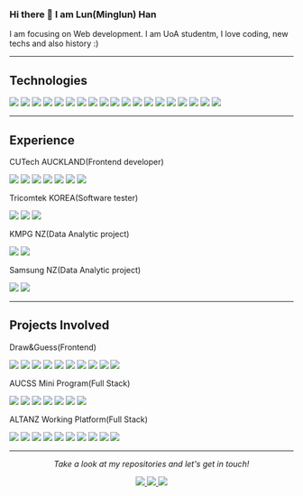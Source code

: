 ### Hi there 👋 I am Lun(Minglun) Han

<p>I am focusing on Web development. I am UoA studentm, I love coding, new techs and also history :)<p/>

---
## Technologies
 <p>
    <img src="https://img.shields.io/badge/-HTML5-E34F26?style=flat-square&logo=HTML5&logoColor=white"/>
    <img src="https://img.shields.io/badge/-CSS3-1572B6?style=flat-square&logo=CSS3&logoColor=white"/>
    <img src="https://img.shields.io/badge/-JavaScript-F7DF1E?style=flat-square&logo=JavaScript&logoColor=white"/>
    <img src="https://img.shields.io/badge/-Java-007396?style=flat-square&logo=Java&logoColor=white"/>
    <img src="https://img.shields.io/badge/-Python-3776AB?style=flat-square&logo=Python&logoColor=white"/>
    <img src="https://img.shields.io/badge/-Flask-000000?style=flat-square&logo=Flask&logoColor=white"/>
    <img src="https://img.shields.io/badge/-Jinja2-B41717?style=flat-square&logo=Jinja&logoColor=white"/>
    <img src="https://img.shields.io/badge/-Node.js-339933?style=flat-square&logo=Node.js&logoColor=white"/>
    <img src="https://img.shields.io/badge/-Github-181717?style=flat-square&logo=GitHub&logoColor=white"/>
    <img src="https://img.shields.io/badge/-Git-F44D27?style=flat-square&logo=Git&logoColor=white"/>
    <img src="https://img.shields.io/badge/-MySQL-F29111?style=flat-square&logo=MySQL&logoColor=white"/>
    <img src="https://img.shields.io/badge/-React-61DAFB?style=flat-square&logo=React&logoColor=white"/>
    <img src="https://img.shields.io/badge/-Visual%20Studio%20Code-23A9F2?style=flat-square&logo=Visual%20Studio%20Code&logoColor=white"/>
    <img src="https://img.shields.io/badge/-IntelliJ IDEA-000000?style=flat-square&logo=IntelliJ IDEA&logoColor=white"/>
    <img src="https://img.shields.io/badge/-PyCharm-000000?style=flat-square&logo=PyCharm&logoColor=white"/>
    <img src="https://img.shields.io/badge/-WeChat Mini Program-07C160?style=flat-square&logo=WeChat&logoColor=white"/>
    <img src="https://img.shields.io/badge/-Mac OS-000000?style=flat-square&logo=macOS&logoColor=white"/>
    <img src="https://img.shields.io/badge/-Windows-4D4D4D?style=flat-square&logo=Windows Terminal&logoColor=white"/>
    <img src="https://img.shields.io/badge/-Linux-FCC624?style=flat-square&logo=Linux&logoColor=white"/>
  </p>

---
## Experience
CUTech AUCKLAND(Frontend developer)<br/>
<p>
    <img src="https://img.shields.io/badge/-HTML5-E34F26?style=flat-square&logo=HTML5&logoColor=white"/>
    <img src="https://img.shields.io/badge/-CSS3-1572B6?style=flat-square&logo=CSS3&logoColor=white"/>
    <img src="https://img.shields.io/badge/-JavaScript-F7DF1E?style=flat-square&logo=JavaScript&logoColor=white"/>
    <img src="https://img.shields.io/badge/-Github-181717?style=flat-square&logo=GitHub&logoColor=white"/>
    <img src="https://img.shields.io/badge/-React-61DAFB?style=flat-square&logo=React&logoColor=white"/>
    <img src="https://img.shields.io/badge/-Visual%20Studio%20Code-23A9F2?style=flat-square&logo=Visual%20Studio%20Code&logoColor=white"/>
    <img src="https://img.shields.io/badge/-Mac OS-000000?style=flat-square&logo=macOS&logoColor=white"/>
  </p>
Tricomtek KOREA(Software tester)<br/>
<p>
    <img src="https://img.shields.io/badge/-Python-3776AB?style=flat-square&logo=Python&logoColor=white"/>
    <img src="https://img.shields.io/badge/-Github-181717?style=flat-square&logo=GitHub&logoColor=white"/>
    <img src="https://img.shields.io/badge/-Linux-FCC624?style=flat-square&logo=Linux&logoColor=white"/>
  </p>
KMPG NZ(Data Analytic project)<br/>
<p>
    <img src="https://img.shields.io/badge/-Microsoft Excel-217346?style=flat-square&logo=Microsoft Excel&logoColor=white"/>
    <img src="https://img.shields.io/badge/-R-276DC3?style=flat-square&logo=R&logoColor=white"/>  
</p>
Samsung NZ(Data Analytic project)<br/>
<p>
    <img src="https://img.shields.io/badge/-Microsoft Excel-217346?style=flat-square&logo=Microsoft Excel&logoColor=white"/>
    <img src="https://img.shields.io/badge/-R-276DC3?style=flat-square&logo=R&logoColor=white"/>  
</p>

---
## Projects Involved
Draw&Guess(Frontend)<br/>
<p>
    <img src="https://img.shields.io/badge/-HTML5-E34F26?style=flat-square&logo=HTML5&logoColor=white"/>
    <img src="https://img.shields.io/badge/-CSS3-1572B6?style=flat-square&logo=CSS3&logoColor=white"/>
    <img src="https://img.shields.io/badge/-JavaScript-F7DF1E?style=flat-square&logo=JavaScript&logoColor=white"/>
    <img src="https://img.shields.io/badge/-React-61DAFB?style=flat-square&logo=React&logoColor=white"/>
    <img src="https://img.shields.io/badge/-MongoDB-47A248?style=flat-square&logo=MongoDB&logoColor=white"/>
    <img src="https://img.shields.io/badge/-Node.js-339933?style=flat-square&logo=Node.js&logoColor=white"/>
    <img src="https://img.shields.io/badge/-Socket.io-010101?style=flat-square&logo=Socket.io&logoColor=white"/>
    <img src="https://img.shields.io/badge/-Visual%20Studio%20Code-23A9F2?style=flat-square&logo=Visual%20Studio%20Code&logoColor=white"/>
    <img src="https://img.shields.io/badge/-Mac OS-000000?style=flat-square&logo=macOS&logoColor=white"/>
    <img src="https://img.shields.io/badge/-Github-181717?style=flat-square&logo=GitHub&logoColor=white"/>
  </p>
AUCSS Mini Program(Full Stack)<br/>
<p>
    <img src="https://img.shields.io/badge/-HTML5-E34F26?style=flat-square&logo=HTML5&logoColor=white"/>
    <img src="https://img.shields.io/badge/-CSS3-1572B6?style=flat-square&logo=CSS3&logoColor=white"/>
    <img src="https://img.shields.io/badge/-JavaScript-F7DF1E?style=flat-square&logo=JavaScript&logoColor=white"/>
    <img src="https://img.shields.io/badge/-Node.js-339933?style=flat-square&logo=Node.js&logoColor=white"/>
    <img src="https://img.shields.io/badge/-WeChat Mini Program-07C160?style=flat-square&logo=WeChat&logoColor=white"/>
     <img src="https://img.shields.io/badge/-Github-181717?style=flat-square&logo=GitHub&logoColor=white"/>
    <img src="https://img.shields.io/badge/-Mac OS-000000?style=flat-square&logo=macOS&logoColor=white"/>
 </p>
ALTANZ Working Platform(Full Stack)<br/>
<p>
    <img src="https://img.shields.io/badge/-HTML5-E34F26?style=flat-square&logo=HTML5&logoColor=white"/>
    <img src="https://img.shields.io/badge/-CSS3-1572B6?style=flat-square&logo=CSS3&logoColor=white"/>
    <img src="https://img.shields.io/badge/-JavaScript-F7DF1E?style=flat-square&logo=JavaScript&logoColor=white"/>
    <img src="https://img.shields.io/badge/-Python-3776AB?style=flat-square&logo=Python&logoColor=white"/>
    <img src="https://img.shields.io/badge/-Flask-000000?style=flat-square&logo=Flask&logoColor=white"/>
    <img src="https://img.shields.io/badge/-Jinja2-B41717?style=flat-square&logo=Jinja&logoColor=white"/>
    <img src="https://img.shields.io/badge/-MySQL-F29111?style=flat-square&logo=MySQL&logoColor=white"/>
    <img src="https://img.shields.io/badge/-PyCharm-000000?style=flat-square&logo=PyCharm&logoColor=white"/>
     <img src="https://img.shields.io/badge/-Github-181717?style=flat-square&logo=GitHub&logoColor=white"/>
    <img src="https://img.shields.io/badge/-Mac OS-000000?style=flat-square&logo=macOS&logoColor=white"/>
</p>

---
<p align="center">
  <i>Take a look at my repositories and let's get in touch!</i>
</p> 
 
<p align="center">
  <a href= "https://github.com/lunhan/">
    <img src="https://img.icons8.com/material-outlined/30/689d6a/source-code.png"/>
  </a>
  <a href= "https://www.linkedin.com/in/971302/">
    <img src="https://img.icons8.com/material-outlined/30/689d6a/linkedin.png"/>
  </a>
  <a href="https://github.com/lunhan/CV/blob/main/Minglun_HAN.pdf">
    <img src="https://img.icons8.com/material-outlined/30/689d6a/parse-from-clipboard.png"/>
  </a>
</p>

<!--
**lunhan/lunhan** is a ✨ _special_ ✨ repository because its `README.md` (this file) appears on your GitHub profile.

Here are some ideas to get you started:

- 🔭 I’m currently working on ...
- 🌱 I’m currently learning ...
- 👯 I’m looking to collaborate on ...
- 🤔 I’m looking for help with ...
- 💬 Ask me about ...
- 📫 How to reach me: ...
- 😄 Pronouns: ...
- ⚡ Fun fact: ...
-->
